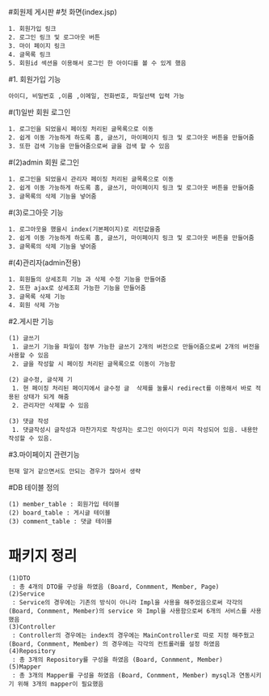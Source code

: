#회원제 게시판
#첫 화면(index.jsp)
```
1. 회원가입 링크
2. 로그인 링크 및 로그아웃 버튼
3. 마이 페이지 링크
4. 글목록 링크
5. 회원id 섹션을 이용해서 로그인 한 아이디를 볼 수 있게 했음
```
#1. 회원가입 기능 
````
아이디, 비밀번호 ,이름 ,이메일, 전화번호, 파일선택 입력 가능
````
#(1)일반 회원 로그인
````
1. 로그인을 되었을시 페이징 처리된 글목록으로 이동
2. 쉽게 이동 가능하게 하도록 홈, 글쓰기, 마이페이지 링크 및 로그아웃 버튼을 만들어줌
3. 또한 검색 기능을 만들어줌으로써 글을 검색 할 수 있음
````
#(2)admin 회원 로그인
````
1. 로그인을 되었을시 관리자 페이징 처리된 글목록으로 이동
2. 쉽게 이동 가능하게 하도록 홈, 글쓰기, 마이페이지 링크 및 로그아웃 버튼을 만들어줌
3. 글목록의 삭제 기능을 넣어줌
````
#(3)로그아웃 기능
````
1. 로그아웃을 했을시 index(기본페이지)로 리턴값을줌
2. 쉽게 이동 가능하게 하도록 홈, 글쓰기, 마이페이지 링크 및 로그아웃 버튼을 만들어줌
3. 글목록의 삭제 기능을 넣어줌
````
#(4)관리자(admin전용)
````
1. 회원들의 상세조희 기능 과 삭제 수정 기능을 만들어줌
2. 또한 ajax로 상세조회 가능한 기능을 만들어줌
3. 글목록 삭제 기능
4. 회원 삭제 가능
````


#2.게시판 기능

```
(1) 글쓰기
 1. 글쓰기 기능을 파일이 첨부 가능한 글쓰기 2개의 버전으로 만들어줌으로써 2개의 버전을 사용할 수 있음
 2. 글을 작성할 시 페이징 처리된 글목록으로 이동이 가능함
```
```
(2) 글수정, 글삭제 기
 1. 현 페이징 처리된 페이지에서 글수정 글  삭제를 눌룰시 redirect를 이용해서 바로 적용된 상태가 되게 해줌
 2. 관리자만 삭제할 수 있음
```
```
(3) 댓글 작성
 1. 댓글작성시 글작성과 마찬가지로 작성자는 로그인 아이디가 미리 작성되어 있음. 내용만 작성할 수 있음.
```
#3.마이페이지 관련기능
```
현재 알거 같으면서도 안되는 경우가 많아서 생략
```

#DB 테이블 정의
```
(1) member_table : 회원가입 테이블
(2) board_table : 게시글 테이블
(3) comment_table : 댓글 테이블
```
# 패키지 정리
```
(1)DTO
 : 총 4개의 DTO를 구성을 하였음 (Board, Conmment, Member, Page)
(2)Service
 : Service의 경우에는 기존의 방식이 아니라 Impl을 사용을 해주었음으로써 각각의(Board, Conmment, Member)의 service 와 Impl을 사용함으로써 6개의 서비스를 사용했음 
(3)Controller
 : Controller의 경우에는 index의 경우에는 MainController로 따로 지정 해주웠고 (Board, Conmment, Member) 의 경우에는 각각의 컨트롤러를 설정 하였음
(4)Repository
 : 총 3개의 Repository를 구성을 하였음 (Board, Conmment, Member) 
(5)Mapper
 : 총 3개의 Mapper를 구성을 하였음 (Board, Conmment, Member) mysql과 연동시키기 위해 3개의 mapper이 필요했음
```


